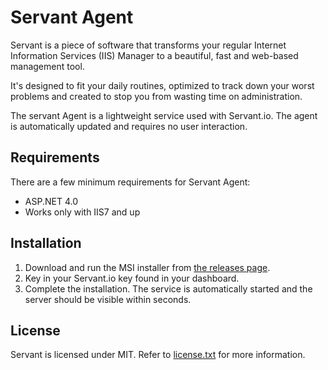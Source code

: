 # Servant Agent

Servant is a piece of software that transforms your regular Internet Information Services (IIS) Manager to a beautiful, fast and web-based management tool.

It's designed to fit your daily routines, optimized to track down your worst problems and created to stop you from wasting time on administration.

The servant Agent is a lightweight service used with Servant.io. The agent is automatically updated and requires no user interaction.

## Requirements

There are a few minimum requirements for Servant Agent:

* ASP.NET 4.0
* Works only with IIS7 and up

## Installation

1. Download and run the MSI installer from [the releases page](https://github.com/jhovgaard/servant/releases).
2. Key in your Servant.io key found in your dashboard.
3. Complete the installation. The service is automatically started and the server should be visible within seconds.

License
--------------
Servant is licensed under MIT. Refer to [license.txt](license.txt) for more information.

